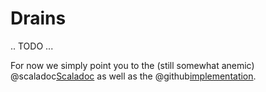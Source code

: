 Drains
======

.. TODO ...

For now we simply point you to the (still somewhat anemic) @scaladoc[Scaladoc](swave.core.Drain) as well as the
@github[implementation](/core/src/main/scala/swave/core/Drain.scala).